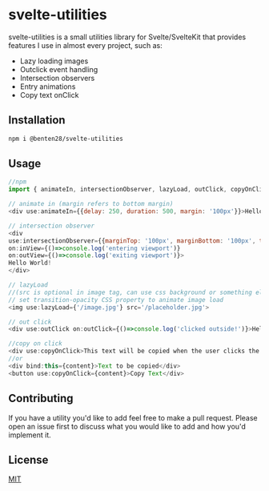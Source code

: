 # svelte-utilities

svelte-utilities is a small utilities library for Svelte/SvelteKit that provides features I use in almost every project, such as:

* Lazy loading images
* Outclick event handling
* Intersection observers
* Entry animations
* Copy text onClick

## Installation

```bash
npm i @benten28/svelte-utilities
```

## Usage

```javascript
//npm
import { animateIn, intersectionObserver, lazyLoad, outClick, copyOnClick } from '@benten28/svelte-utilities'

// animate in (margin refers to bottom margin)
<div use:animateIn={{delay: 250, duration: 500, margin: '100px'}}>Hello World!</div>

// intersection observer
<div 
use:intersectionObserver={{marginTop: '100px', marginBottom: '100px', threshold: 0}}
on:inView={()=>console.log('entering viewport')}
on:outView={()=>console.log('exiting viewport')}>
Hello World!
</div>

// lazyLoad
//(src is optional in image tag, can use css background or something else as a placeholder)
// set transition-opacity CSS property to animate image load
<img use:lazyLoad={'/image.jpg'} src='/placeholder.jpg'>

// out click 
<div use:outClick on:outClick={()=>console.log('clicked outside!')}>Hello World!</div>

//copy on click
<div use:copyOnClick>This text will be copied when the user clicks the div</div>
//or
<div bind:this={content}>Text to be copied</div>
<button use:copyOnClick={content}>Copy Text</div>
```

## Contributing
If you have a utility you'd like to add feel free to make a pull request. Please open an issue first to discuss what you would like to add and how you'd implement it.

## License
[MIT](https://choosealicense.com/licenses/mit/)